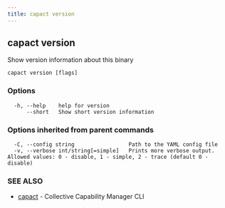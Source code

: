 ```yaml
---
title: capact version
---
```


## capact version

Show version information about this binary

```
capact version [flags]
```

### Options

```
  -h, --help    help for version
      --short   Show short version information
```

### Options inherited from parent commands

```
  -C, --config string                 Path to the YAML config file
  -v, --verbose int/string[=simple]   Prints more verbose output. Allowed values: 0 - disable, 1 - simple, 2 - trace (default 0 - disable)
```

### SEE ALSO

* [capact](capact.md)	 - Collective Capability Manager CLI

